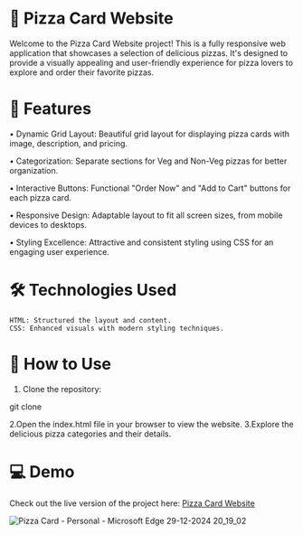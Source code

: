 # 🍕 Pizza Card Website

Welcome to the Pizza Card Website project! This is a fully responsive web application that showcases a selection of delicious pizzas. It's designed to provide a visually appealing and user-friendly experience for pizza lovers to explore and order their favorite pizzas.

# 🌟 Features
   • Dynamic Grid Layout: Beautiful grid layout for displaying pizza cards with image, description, and pricing.
   
   • Categorization: Separate sections for Veg and Non-Veg pizzas for better organization.
   
   • Interactive Buttons: Functional "Order Now" and "Add to Cart" buttons for each pizza card.
   
   • Responsive Design: Adaptable layout to fit all screen sizes, from mobile devices to desktops.
   
   • Styling Excellence: Attractive and consistent styling using CSS for an engaging user experience.

# 🛠️ Technologies Used

    HTML: Structured the layout and content.
    CSS: Enhanced visuals with modern styling techniques.

# 🚀 How to Use

  1. Clone the repository:

   git clone 

  2.Open the index.html file in your browser to view the website.
  3.Explore the delicious pizza categories and their details.


# 💻 Demo
  
  Check out the live version of the project here: [Pizza Card Website](https://ayush-raj-01.github.io/Pizza_menu/)

![Pizza Card - Personal - Microsoft​ Edge 29-12-2024 20_19_02](https://github.com/user-attachments/assets/75fa44b8-ce1b-4fd4-89e7-5c3d2a66362b)


